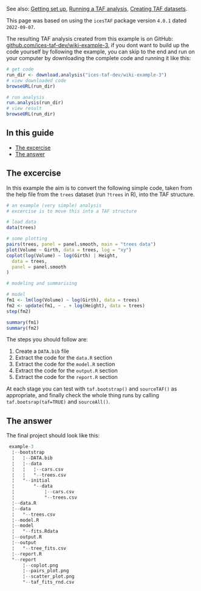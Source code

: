 
See also: [Getting set up](Getting-set-up), [Running a TAF
analysis](Running-a-TAF-analysis), [Creating TAF
datasets](Creating-TAF-datasets).

This page was based on using the `icesTAF` package version `4.0.1` dated
`2022-09-07`.

The resulting TAF analysis created from this example is on GitHub:
[github.com/ices-taf-dev/wiki-example-3](https://github.com/ices-taf-dev/wiki-example-3),
if you dont want to build up the code yourself by following the example,
you can skip to the end and run on your computer by downloading the
complete code and running it like this:

``` r
# get code
run_dir <- download.analysis("ices-taf-dev/wiki-example-3")
# view downloaded code
browseURL(run_dir)

# run analysis
run.analysis(run_dir)
# view result
browseURL(run_dir)
```

## In this guide

  - [The excercise](#the-excercise)
  - [The answer](#the-answer)

## The excercise

In this example the aim is to convert the following simple code, taken
from the help file from the `trees` dataset (run `?trees` in R), into
the TAF structure.

``` r
# an example (very simple) analysis
# excercise is to move this into a TAF structure

# load data
data(trees)

# some plotting
pairs(trees, panel = panel.smooth, main = "trees data")
plot(Volume ~ Girth, data = trees, log = "xy")
coplot(log(Volume) ~ log(Girth) | Height,
  data = trees,
  panel = panel.smooth
)

# modeling and summarising

# model
fm1 <- lm(log(Volume) ~ log(Girth), data = trees)
fm2 <- update(fm1, ~ . + log(Height), data = trees)
step(fm2)

summary(fm1)
summary(fm2)
```

The steps you should follow are:

1.  Create a `DATA.bib` file
2.  Extract the code for the `data.R` section
3.  Extract the code for the `model.R` section
4.  Extract the code for the `output.R` section
5.  Extract the code for the `report.R` section

At each stage you can test with `taf.bootstrap()` and `sourceTAF()` as
appropriate, and finally check the whole thing runs by calling
`taf.bootsrap(taf=TRUE)` and `sourceAll()`.

## The answer

The final project should look like this:

``` r
 example-3                
  ¦--bootstrap            
  ¦   ¦--DATA.bib         
  ¦   ¦--data             
  ¦   ¦   ¦--cars.csv     
  ¦   ¦   °--trees.csv    
  ¦   °--initial          
  ¦       °--data         
  ¦           ¦--cars.csv 
  ¦           °--trees.csv
  ¦--data.R               
  ¦--data                 
  ¦   °--trees.csv        
  ¦--model.R              
  ¦--model                
  ¦   °--fits.Rdata       
  ¦--output.R             
  ¦--output               
  ¦   °--tree_fits.csv    
  ¦--report.R             
  °--report               
      ¦--coplot.png       
      ¦--pairs_plot.png   
      ¦--scatter_plot.png 
      °--taf_fits_rnd.csv 
```
